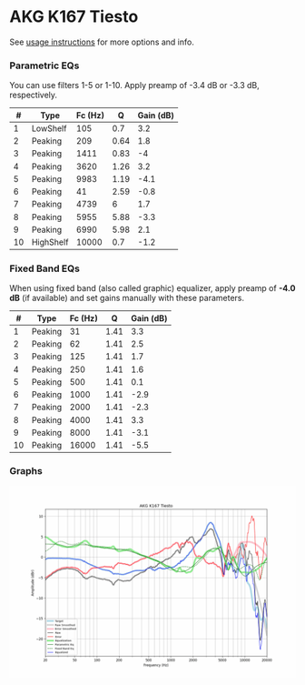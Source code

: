 # AKG K167 Tiesto
See [usage instructions](https://github.com/jaakkopasanen/AutoEq#usage) for more options and info.

### Parametric EQs
You can use filters 1-5 or 1-10. Apply preamp of -3.4 dB or -3.3 dB, respectively.

|   # | Type      |   Fc (Hz) |    Q |   Gain (dB) |
|-----|-----------|-----------|------|-------------|
|   1 | LowShelf  |       105 | 0.7  |         3.2 |
|   2 | Peaking   |       209 | 0.64 |         1.8 |
|   3 | Peaking   |      1411 | 0.83 |        -4   |
|   4 | Peaking   |      3620 | 1.26 |         3.2 |
|   5 | Peaking   |      9983 | 1.19 |        -4.1 |
|   6 | Peaking   |        41 | 2.59 |        -0.8 |
|   7 | Peaking   |      4739 | 6    |         1.7 |
|   8 | Peaking   |      5955 | 5.88 |        -3.3 |
|   9 | Peaking   |      6990 | 5.98 |         2.1 |
|  10 | HighShelf |     10000 | 0.7  |        -1.2 |

### Fixed Band EQs
When using fixed band (also called graphic) equalizer, apply preamp of **-4.0 dB** (if available) and set gains manually with these parameters.

|   # | Type    |   Fc (Hz) |    Q |   Gain (dB) |
|-----|---------|-----------|------|-------------|
|   1 | Peaking |        31 | 1.41 |         3.3 |
|   2 | Peaking |        62 | 1.41 |         2.5 |
|   3 | Peaking |       125 | 1.41 |         1.7 |
|   4 | Peaking |       250 | 1.41 |         1.6 |
|   5 | Peaking |       500 | 1.41 |         0.1 |
|   6 | Peaking |      1000 | 1.41 |        -2.9 |
|   7 | Peaking |      2000 | 1.41 |        -2.3 |
|   8 | Peaking |      4000 | 1.41 |         3.3 |
|   9 | Peaking |      8000 | 1.41 |        -3.1 |
|  10 | Peaking |     16000 | 1.41 |        -5.5 |

### Graphs
![](./AKG%20K167%20Tiesto.png)

